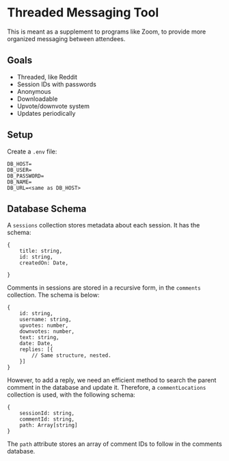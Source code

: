 # Threaded Messaging Tool

This is meant as a supplement to programs like Zoom, to provide more organized messaging between attendees.

## Goals

* Threaded, like Reddit
* Session IDs with passwords
* Anonymous
* Downloadable
* Upvote/downvote system
* Updates periodically

## Setup

Create a `.env` file:
```
DB_HOST=
DB_USER=
DB_PASSWORD=
DB_NAME=
DB_URL=<same as DB_HOST>
```

## Database Schema

A `sessions` collection stores metadata about each session. It has the schema:

```{json}
{
    title: string,
    id: string,
    createdOn: Date,

}
```

Comments in sessions are stored in a recursive form, in the `comments` collection. The schema is below:

```{json}
{
    id: string,
    username: string,
    upvotes: number,
    downvotes: number,
    text: string,
    date: Date,
    replies: [{
        // Same structure, nested.
    }]
}
```

However, to add a reply, we need an efficient method to search the parent comment in the database and update it. Therefore, a `commentLocations` collection is used, with the following schema:

```{json}
{
    sessionId: string,
    commentId: string,
    path: Array[string]
}
```

The `path` attribute stores an array of comment IDs to follow in the comments database.

